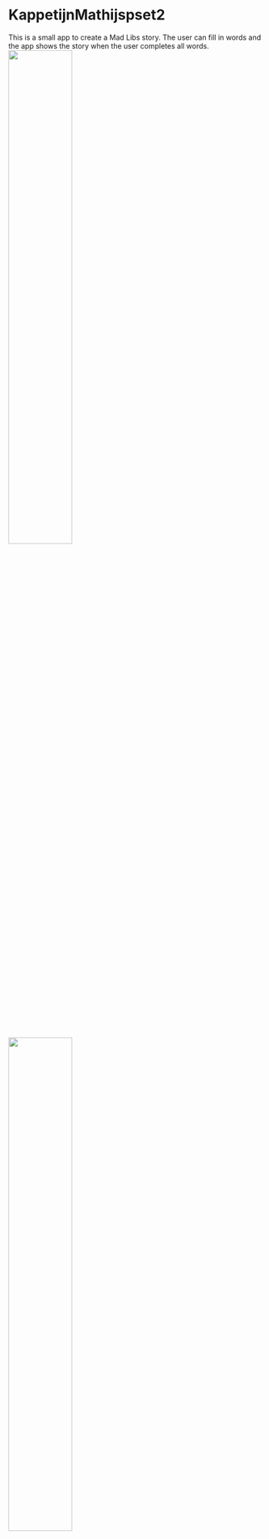 # KappetijnMathijspset2
This is a small app to create a Mad Libs story. The user can fill in words and the app shows 
the story when the user completes all words.
<img src="" width="50%">
<img src="" width="50%">
<img src="" width="50%">
<img src="" width="50%">
<img src="" width="50%">
